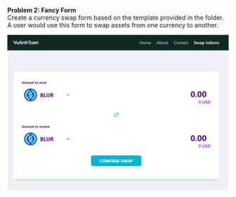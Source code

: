 **Problem 2: Fancy Form**  
Create a currency swap form based on the template provided in the folder. A user would use this form to swap assets from one currency to another.

![Problem 2](/problem2/images/demo/test-fullstack-problem-2.gif)